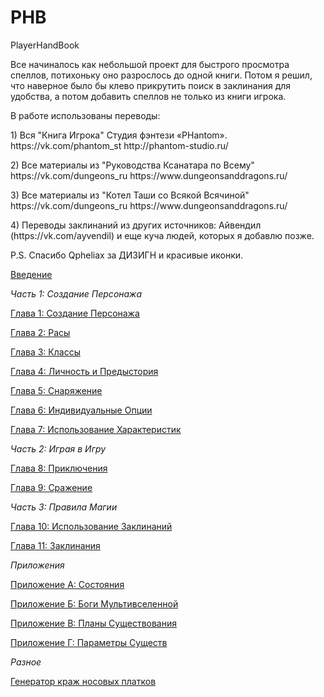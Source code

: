 # PHB
<p>PlayerHandBook</p>
<p>Все начиналось как небольшой проект для быстрого просмотра спеллов, потихоньку оно разрослось до одной книги. Потом я решил, что наверное было бы клево прикрутить поиск в заклинания для удобства, а потом добавить спеллов не только из книги игрока.
<p>В работе использованы переводы:</p>
<p>1) Вся "Книга Игрока" Студия фэнтези «PHantom». https://vk.com/phantom_st http://phantom-studio.ru/</p>
<p>2) Все материалы из "Руководства Ксанатара по Всему" https://vk.com/dungeons_ru https://www.dungeonsanddragons.ru/</p>
<p>3) Все материалы из "Котел Таши со Всякой Всячиной" https://vk.com/dungeons_ru https://www.dungeonsanddragons.ru/</p>
<p>4) Переводы заклинаний из других источников: Айвендил (https://vk.com/ayvendil) и еще куча людей, которых я добавлю позже.</p>
<p> P.S. Спасибо Qpheliax за ДИЗИГН и красивые иконки.</p>
<p><a href="Chapter00.html">Введение</a></p>
<p><i>Часть 1: Создание Персонажа</i></p>
<p><a href="Chapter01.html">Глава 1: Создание Персонажа</a></p>
<p><a href="Chapter02.html">Глава 2: Расы</a></p>
<p><a href="Chapter03.html">Глава 3: Классы</a></p>
<p><a href="Chapter04.html">Глава 4: Личность и Предыстория</a></p>
<p><a href="Chapter05.html">Глава 5: Снаряжение</a></p>
<p><a href="Chapter06.html">Глава 6: Индивидуальные Опции</a></p>
<p><a href="Chapter07.html">Глава 7: Использование Характеристик</a></p>
<p><i>Часть 2: Играя в Игру</i></p>
<p><a href="Chapter08.html">Глава 8: Приключения</a></p>
<p><a href="Chapter09.html">Глава 9: Сражение</a></p>
<p><i>Часть 3: Правила Магии</i></p>
<p><a href="Chapter10.html">Глава 10: Использование Заклинаний</a></p>
<p><a href="Chapter11gen.html">Глава 11: Заклинания</a></p>
<p><i>Приложения</i></p>
<p><a href="Attachment01.html">Приложение A: Состояния</a></p>
<p><a href="Attachment02.html">Приложение Б: Боги Мультивселенной</a></p>
<p><a href="Attachment03.html">Приложение В: Планы Существования</a></p>
<p><a href="Attachment04.html">Приложение Г: Параметры Существ</a></p>
<p><i>Разное</i></p>
<p><a href="pocket.html">Генератор краж носовых платков</a></p>
